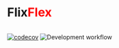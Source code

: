 <div style="display:flex;"><h1>Flix</h1><h1 style="color:red;">Flex</h1></div>

[![codecov](https://codecov.io/gh/b0nbon1/flixflex/branch/develop/graph/badge.svg?token=K9VU4G3KL8)](https://codecov.io/gh/b0nbon1/flixflex)  ![Development workflow](https://github.com/b0nbon1/flixflex/actions/workflows/dev.workflow.yml/badge.svg)

